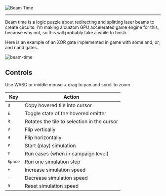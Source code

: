 <img src="https://github.com/user-attachments/assets/2c3ef6b8-2561-4b2c-b0a3-5ea014868ae9" alt="Beam Time" align="center" />

---

Beam time is a logic puzzle about redirecting and splitting laser beams to create circuits.
I'm making a custom GPU accelerated game engine for this, because why not, so this will probably take a while to finish.

Here is an example of an XOR gate implemented in game with some and, or, and nand gates.

![beam-time](https://github.com/user-attachments/assets/048c6ee1-29c8-436c-85b8-eac9329639c2)

## Controls

Use WASD or middle mouse + drag to pan and scroll to zoom.

| Key              | Action                                      |
| ---------------- | ------------------------------------------- |
| <kbd>Q</kbd>     | Copy hovered tile into cursor               |
| <kbd>E</kbd>     | Toggle state of the hovered emitter         |
| <kbd>R</kbd>     | Rotates the tile to selection in the cursor |
| <kbd>V</kbd>     | Flip vertically                             |
| <kbd>H</kbd>     | Flip horizontally                           |
| <kbd>P</kbd>     | Start (play) simulation                     |
| <kbd>T</kbd>     | Run cases (when in campaign level)          |
| <kbd>Space</kbd> | Run one simulation step                     |
| <kbd>+</kbd>     | Increase simulation speed                   |
| <kbd>-</kbd>     | Decrease simulation speed                   |
| <kbd>0</kbd>     | Reset simulation speed                      |
